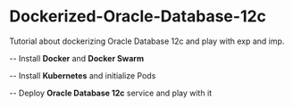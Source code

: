 # Dockerized-Oracle-Database-12c

Tutorial about dockerizing Oracle Database 12c and play with exp and imp.

-- Install **Docker** and **Docker Swarm**

-- Install **Kubernetes** and initialize Pods

-- Deploy **Oracle Database 12c** service and play with it
